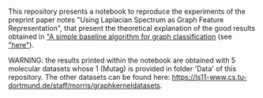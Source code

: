 This repository presents a notebook to reproduce the experiments of the preprint paper notes "Using Laplacian Spectrum as Graph Feature Representation", that present the theoretical explanation of the good results obtained in ["A simple baseline algorithm for graph classification](https://arxiv.org/abs/1810.09155) (see ["here"](https://github.com/edouardpineau/A-simple-baseline-algorithm-for-graph-classification)).

WARNING: the results printed within the notebook are obtained with 5 molecular datasets whose 1 (Mutag) is provided in folder 'Data' of this repository. The other datasets can be found here: https://ls11-www.cs.tu-dortmund.de/staff/morris/graphkerneldatasets. 
